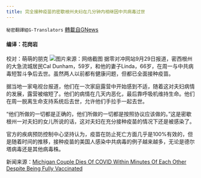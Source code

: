 ```yaml
---
title: 完全接种疫苗的密歇根州夫妇在几分钟内相继因中共病毒过世
---
```

`秘密翻譯組G-Translators` [轉載自GNews](https://gnews.org/zh-hans/1563824/)

#### 编译：花岗岩
校对：萌萌的朋克
![](https://assets.gnews.org/wp-content/uploads/2021/09/1-142.jpg)图片来源：网络截图
据零对冲网站9月29日报道，密西根州的大急流城居民Cal Dunham，59岁，和他的妻子Linda，66岁，在周一与中共病毒短暂斗争后去世。虽然两人以前都有健康问题，但都已全面接种疫苗。

据当地一家电视台报道，他们在一次家庭露营中开始感到不适，随着这对夫妇病情的发展，露营被缩短了。他们的病情在几天内恶化，最后靠呼吸机维持生命。他们在周一脱离生命支持系统后去世，允许他们手拉手一起去世。

“他们所做的一切都是正确的，他们所做的一切都是按照协议应该做的。”这是密歇根州一对夫妇的女儿所说的话，这对夫妇在充分接种疫苗的情况下还是被感染了。

官方的疾病预防控制中心坚持认为，疫苗在防止死亡方面几乎是100%有效的，但是随着时间的推移，接种疫苗的美国人感染中共病毒的例子越来越多，无论是德尔塔病毒还是其他病毒株。

新闻来源：[Michigan Couple Dies Of COVID Within Minutes Of Each Other Despite Being Fully Vaccinated](https://www.zerohedge.com/covid-19/michigan-couple-dies-covid-within-minutes-each-other-despite-being-fully-vaccinated)
